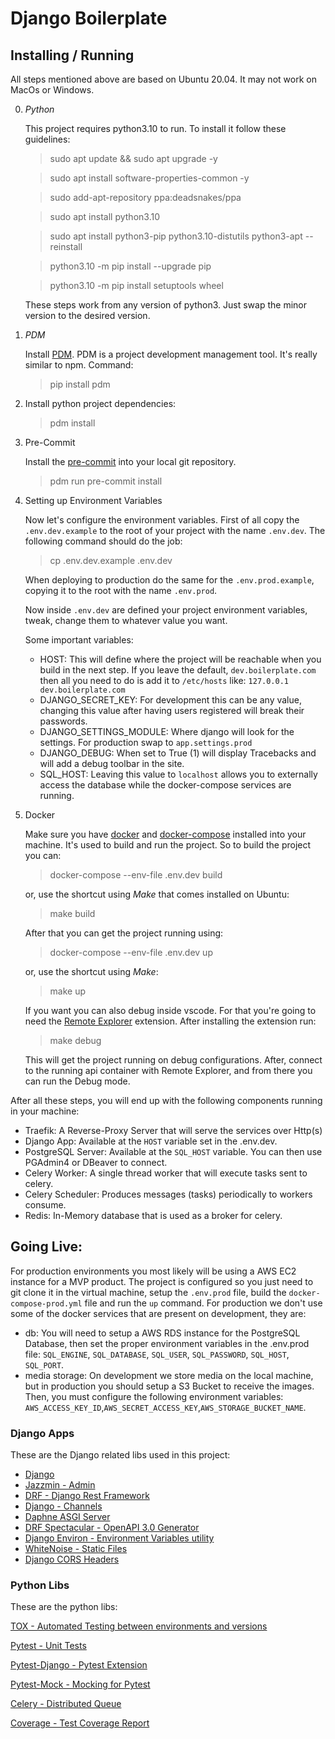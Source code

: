 # Django Boilerplate

## Installing / Running

All steps mentioned above are based on Ubuntu 20.04.
It may not work on MacOs or Windows.

0.  _Python_

    This project requires python3.10 to run. To install it follow these guidelines:

    > sudo apt update && sudo apt upgrade -y

    > sudo apt install software-properties-common -y

    > sudo add-apt-repository ppa:deadsnakes/ppa

    > sudo apt install python3.10

    > sudo apt install python3-pip python3.10-distutils python3-apt --reinstall

    > python3.10 -m pip install --upgrade pip

    > python3.10 -m pip install setuptools wheel

    These steps work from any version of python3.
    Just swap the minor version to the desired version.

1.  _PDM_

    Install [PDM](https://pdm.fming.dev/latest/). PDM is a project development management tool. It's really similar to npm.
    Command:

    > pip install pdm

2.  Install python project dependencies:

    > pdm install

3.  Pre-Commit

    Install the [pre-commit](https://pre-commit.com/index.html) into your local git repository.

    > pdm run pre-commit install

4.  Setting up Environment Variables

    Now let's configure the environment variables. First of all copy the `.env.dev.example` to the root of your project with the name `.env.dev`. The following command should do the job:

    > cp .env.dev.example .env.dev

    When deploying to production do the same for the `.env.prod.example`, copying it to the root with the name `.env.prod`.

    Now inside `.env.dev` are defined your project environment variables, tweak, change them to whatever value you want.

    Some important variables:

    - HOST: This will define where the project will be reachable when you build in the next step. If you leave the default, `dev.boilerplate.com` then all you need to do is add it to `/etc/hosts` like:
      `127.0.0.1 dev.boilerplate.com`
    - DJANGO_SECRET_KEY: For development this can be any value, changing this value after having users registered will break their passwords.
    - DJANGO_SETTINGS_MODULE: Where django will look for the settings. For production swap to `app.settings.prod`
    - DJANGO_DEBUG: When set to True (1) will display Tracebacks and will add a debug toolbar in the site.
    - SQL_HOST: Leaving this value to `localhost` allows you to externally access the database while the docker-compose services are running.

5.  Docker

    Make sure you have [docker](https://www.docker.com/) and [docker-compose](https://docs.docker.com/compose/) installed into your machine. It's used to build and run the project.
    So to build the project you can:

    > docker-compose --env-file .env.dev build

    or, use the shortcut using _Make_ that comes installed on Ubuntu:

    > make build

    After that you can get the project running using:

    > docker-compose --env-file .env.dev up

    or, use the shortcut using _Make_:

    > make up

    If you want you can also debug inside vscode.
    For that you're going to need the [Remote Explorer](https://github.com/Microsoft/vscode-remote-release) extension. After installing the extension run:

    > make debug

    This will get the project running on debug configurations. After, connect to the running api container with Remote Explorer, and from there you can run the Debug mode.

After all these steps, you will end up with the following components running in your machine:

- Traefik: A Reverse-Proxy Server that will serve the services over Http(s)
- Django App: Available at the `HOST` variable set in the .env.dev.
- PostgreSQL Server: Available at the `SQL_HOST` variable. You can then use PGAdmin4 or DBeaver to connect.
- Celery Worker: A single thread worker that will execute tasks sent to celery.
- Celery Scheduler: Produces messages (tasks) periodically to workers consume.
- Redis: In-Memory database that is used as a broker for celery.

## Going Live:

For production environments you most likely will be using a AWS EC2 instance for a MVP product. The project is configured so you just need to git clone it in the virtual machine, setup the `.env.prod` file, build the `docker-compose-prod.yml` file and run the `up` command.
For production we don't use some of the docker services that are present on development, they are:

- db:
  You will need to setup a AWS RDS instance for the PostgreSQL Database, then set the proper environment variables in the .env.prod file: `SQL_ENGINE`, `SQL_DATABASE`, `SQL_USER`, `SQL_PASSWORD`, `SQL_HOST`, `SQL_PORT`.
- media storage:
  On development we store media on the local machine, but in production you should setup a S3 Bucket to receive the images. Then, you must configure the following environment variables: `AWS_ACCESS_KEY_ID`,`AWS_SECRET_ACCESS_KEY`,`AWS_STORAGE_BUCKET_NAME`.

### Django Apps

These are the Django related libs used in this project:

- [Django](https://docs.djangoproject.com/en/4.0/)
- [Jazzmin - Admin](https://github.com/farridav/django-jazzmin)
- [DRF - Django Rest Framework](https://www.django-rest-framework.org/)
- [Django - Channels](https://github.com/django/channels)
- [Daphne ASGI Server](https://github.com/django/daphne)
- [DRF Spectacular - OpenAPI 3.0 Generator](https://drf-spectacular.readthedocs.io/en/latest/index.html)
- [Django Environ - Environment Variables utility](https://django-environ.readthedocs.io/en/latest/)
- [WhiteNoise - Static Files](https://whitenoise.evans.io/)
- [Django CORS Headers](https://pypi.org/project/django-cors-headers/)

### Python Libs

These are the python libs:

[TOX - Automated Testing between environments and versions](https://tox.wiki/en/latest/index.html)

[Pytest - Unit Tests](https://docs.pytest.org/en/6.2.x/contents.html)

[Pytest-Django - Pytest Extension](https://pytest-django.readthedocs.io/en/latest/)

[Pytest-Mock - Mocking for Pytest](https://pypi.org/project/pytest-mock/)

[Celery - Distributed Queue](https://docs.celeryproject.org/en/stable/django/first-steps-with-django.html#django-first-steps)

[Coverage - Test Coverage Report](https://coverage.readthedocs.io/en/6.2/)
